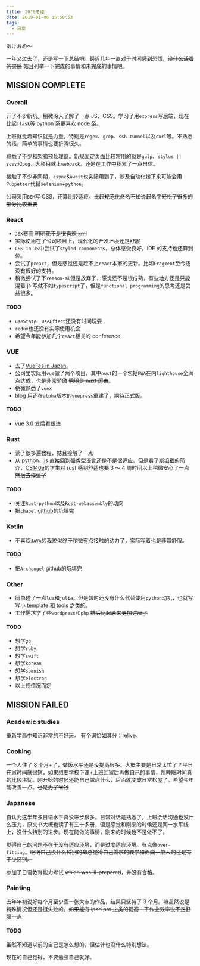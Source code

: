 ```yaml
---
title: 2018总结
date: 2019-01-06 15:58:53
tags:
  - 日常
---
```


あけおめ～

一年又过去了，还是写一下总结吧。最近几年一直对于时间感到恐慌，<del>没什么活着的实感</del> 姑且列举一下完成的事情和未完成的事情吧。

## MISSION COMPLETE

### Overall

开了不少新坑。稍微深入了解了一点 JS、CSS。学习了用`express`写后端，现在比起`flask`等 python 系更喜欢 node 系。

上班就觉着知识就是力量。特别是`regex`、`grep`、`ssh tunnel`以及`curl`等。不熟悉的话，简单的事情也要折腾很久。

熟悉了不少框架和预处理器。新规固定页面比较常用的就是`gulp`、`stylus || scss`和`pug`，大项目就上`webpack`。还是在工作中积累了一点自信。

接触了不少非同期，`async`&`await`也实际用到了，涉及自动化接下来可能会用`Puppeteer`代替`selenium`+`python`。

公司采用`BEM`写 CSS，还算比较适应。<del>比起规范化命名不如说起名字轻松了很多的部分比较重要</del>

### React

- `JSX`赛高 <del>明明我不是很喜欢 xml</del>
- 实际使用在了公司项目上，现代化的开发环境还是舒服
- `CSS in JS`中尝试了`styled-components`，总体感受良好，IDE 的支持也还算到位。
- 尝试了`preact`，但是感觉还是赶不上`react`本家的更新。比如`Fragment`至今还没有很好的支持。
- 稍微尝试了下`reason-ml`但是放弃了，感觉还不是很成熟，有些地方还是只能混着 js 写就不如`typescript`了，但是`functional programming`的思考还是受益很多。

#### TODO

- `useState`、`useEffect`还没有时间玩耍
- `redux`也还没有实际使用机会
- 希望今年能参加几个`react`相关的 conference

### VUE

- 去了[VueFes in Japan](https://blog.yue.coffee/articles/vuefes2018.html)。
- 公司里实际用`vue`做了两个项目，其中`nuxt`的一个包括`PWA`在内`lighthouse`全满点达成，也是非常骄傲 <del>明明是 nuxt 厉害</del>。
- 稍微熟悉了`vuex`
- blog 用还在`alpha`版本的`vuepress`重建了，期待正式版。

#### TODO

- vue 3.0 发后看跟进

### Rust

- 读了很多遍教程，姑且接触了一点
- 从 python、js 直接回到强类型语言还是不是很适应。但是看了[斯坦福](https://youtu.be/cDFSrVhnZKo?t=2210)的简介，[CS140e](http://web.stanford.edu/class/cs140e/)的学生对 rust 感到舒适也要 3 ～ 4 周时间以上稍微安心了一点 <del>然后去摸鱼了</del>

#### TODO

- 关注`Rust-python`以及`Rust-webassembly`的动向
- 把`chapel` [github](https://github.com/lab-yue/chapel)的坑填完

### Kotlin

- 不喜欢`JAVA`的我貌似终于稍微有点接触的动力了，实际写着也是非常舒服。

#### TODO

- 把`Archangel` [github](https://github.com/yue4u/archangel)的坑填完

### Other

- 简单碰了一点`lua`和`julia`。但是暂时还没有什么代替使用`python`动机，也就写写小 template 和 tools 之类的。
- 工作需求学了些`wordpress`和`php` <del>然后比起原来更加讨厌了</del>

#### TODO

- 想学`go`
- 想学`ruby`
- 想学`swift`
- 想学`korean`
- 想学`spanish`
- 想学`electron`
- 以上视情况而定

## MISSION FAILED

### Academic studies

重新学高中知识非常的不好玩。
有个词恰如其分：relive。

### Cooking

一个人住了 8 个月+了，做饭水平还是没提高很多。大概主要是日常太忙了？平日在家时间就很短，如果想要学校下课+上班回家后再做自己的事情，那睡眠时间真的比较堪忧。刚开始的时候还能自己做点什么，后面就变成日常松屋了。希望今年能改善一点。<del>也是为了省钱</del>

### Japanese

自认为这半年多日语水平真没进步很多。日常对话是熟悉了，上班会话沟通也没什么压力，原文书大概也读了有三十多册，但是感觉和刚来的时候还是同一水平线上，没什么特别的进步。现在能做的事情，刚来的时候也不是做不了。

觉得自己的问题不在于没有适应环境，而是过度适应环境。有点像`over-fitting`。<del>明明自己没什么特别的却总觉得自己需求的教学和面向一般人的还是有不少区别。</del>

参加了日语教育能力考试 <del>which was ill-prepared</del>，并没有合格。

### Painting

去年年初说好每个月至少画一张大点的作品，结果只坚持了 3 个月。嘛虽然说是特殊情况但还是挺失败的。<del>如果能有 ipad pro 之类的提高一下作业效率说不定舒服一点</del>

#### TODO

虽然不知道以前的自己是怎么想的，但估计也没什么特别想法。

现在的自己觉得，不要勉强自己就好。
